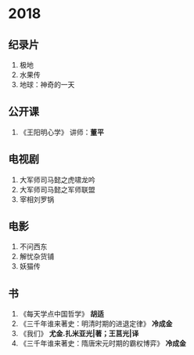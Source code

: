 # 2018 #
## 纪录片 ##
1. 极地
2. 水果传
3. 地球：神奇的一天

## 公开课 ##
1. 《王阳明心学》   讲师：**董平**

## 电视剧 ##
1. 大军师司马懿之虎啸龙吟
2. 大军师司马懿之军师联盟
3. 宰相刘罗锅

## 电影 ##
1. 不问西东
2. 解忧杂货铺
3. 妖猫传

## 书 ##
1. 《每天学点中国哲学》  **胡适**
2. 《三千年谁来著史：明清时期的进退定律》  **冷成金**
3. 《我们》 **尤金.扎米亚光|著；王莒光|译**
4. 《三千年谁来著史：隋唐宋元时期的霸权博弈》  **冷成金**